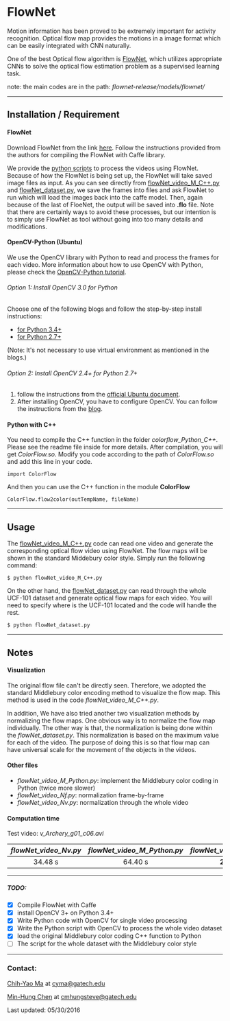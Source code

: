 # FlowNet

Motion information has been proved to be extremely important for activity recognition. Optical flow map provides the motions in a image format which can be easily integrated with CNN naturally.

One of the best Optical flow algorithm is [FlowNet](http://arxiv.org/abs/1504.06852), which utilizes appropriate CNNs to solve the optical flow estimation problem as a supervised learning task.

note: the main codes are in the path: *flownet-release/models/flownet/*

---
## Installation / Requirement
#### FlowNet
Download FlowNet from the link [here](http://lmb.informatik.uni-freiburg.de/resources/software.php).
Follow the instructions provided from the authors for compiling the FlowNet with Caffe library.

We provide the [python scripts](https://github.com/chihyaoma/Activity-Recognition-with-CNN-and-RNN/tree/master/FlowNet/flownet-release/models/flownet/scripts) to process the videos using FlowNet. Because of how the FlowNet is being set up, the FlowNet will take saved image files as input. As you can see directly from [flowNet_video_M_C++.py](https://github.com/chihyaoma/Activity-Recognition-with-CNN-and-RNN/blob/master/FlowNet/flownet-release/models/flownet/flowNet_video_M_C%2B%2B.py) and [flowNet_dataset.py](https://github.com/chihyaoma/Activity-Recognition-with-CNN-and-RNN/blob/master/FlowNet/flownet-release/models/flownet/flowNet_dataset.py), we save the frames into files and ask FlowNet to run which will load the images back into the caffe model. Then, again because of the last of FloeNet, the output will be saved into **.flo** file. Note that there are certainly ways to avoid these processes, but our intention is to simply use FlowNet as tool without going into too many details and modifications.

#### OpenCV-Python (Ubuntu)
We use the OpenCV library with Python to read and process the frames for each video. More information about how to use OpenCV with Python, please check the [OpenCV-Python tutorial](http://docs.opencv.org/3.0-beta/doc/py_tutorials/py_tutorials.html).

###### Option 1: Install OpenCV 3.0 for Python
Choose one of the following blogs and follow the step-by-step install instructions:
* [for Python 3.4+](http://www.pyimagesearch.com/2015/07/20/install-opencv-3-0-and-python-3-4-on-ubuntu/)
* [for Python 2.7+](http://www.pyimagesearch.com/2015/06/22/install-opencv-3-0-and-python-2-7-on-ubuntu/)

(Note: It's not necessary to use virtual environment as mentioned in the blogs.)

###### Option 2: Install OpenCV 2.4+ for Python 2.7+
1. follow the instructions from the [official Ubuntu document](https://help.ubuntu.com/community/OpenCV).
2. After installing OpenCV, you have to configure OpenCV. You can follow the instructions from the [blog](http://www.samontab.com/web/2014/06/installing-opencv-2-4-9-in-ubuntu-14-04-lts/).

#### Python with C++
You need to compile the C++ function in the folder *colorflow_Python_C++*. Please see the readme file inside for more details. After compilation, you will get *ColorFlow.so*. Modify you code according to the path of *ColorFlow.so* and add this line in your code.
```
import ColorFlow
```
And then you can use the C++ function in the module **ColorFlow**
```
ColorFlow.flow2color(outTempName, fileName)
```

---
## Usage
The [flowNet_video_M_C++.py](https://github.com/chihyaoma/Activity-Recognition-with-CNN-and-RNN/blob/master/FlowNet/flownet-release/models/flownet/flowNet_video_M_C%2B%2B.py) code can read one video and generate the corresponding optical flow video using FlowNet. The flow maps will be shown in the standard Middebury color style. Simply run the following command:
```
$ python flowNet_video_M_C++.py
```
On the other hand, the [flowNet_dataset.py](https://github.com/chihyaoma/Activity-Recognition-with-CNN-and-RNN/blob/master/FlowNet/flownet-release/models/flownet/flowNet_dataset.py) can read through the whole UCF-101 dataset and generate optical flow maps for each video. You will need to specify where is the UCF-101 located and the code will handle the rest.
```
$ python flowNet_dataset.py
```

---
## Notes
#### Visualization
The original flow file can't be directly seen. Therefore, we adopted the standard Middlebury color encoding method to visualize the flow map. This method is used in the code *flowNet_video_M_C++.py*.

In addition, We have also tried another two visualization methods by normalizing the flow maps. One obvious way is to normalize the flow map individually. The other way is that, the normalization is being done within the *flowNet_dataset.py*. This normalization is based on the maximum value for each of the video. The purpose of doing this is so that flow map can have universal scale for the movement of the objects in the videos.

#### Other files
* *flowNet_video_M_Python.py*: implement the Middlebury color coding in Python (twice more slower)
* *flowNet_video_Nf.py*: normalization frame-by-frame
* *flowNet_video_Nv.py*: normalization through the whole video

#### Computation time
Test video: *v_Archery_g01_c06.avi*

| *flowNet_video_Nv.py* | *flowNet_video_M_Python.py* | *flowNet_video_M_C++.py* |
|:-------------:|:-------------:|:-----:|
| 34.48 s | 64.40 s | **28.19 s** |

---
##### TODO:
- [x] Compile FlowNet with Caffe
- [x] install OpenCV 3+ on Python 3.4+
- [x] Write Python code with OpenCV for single video processing
- [x] Write the Python script with OpenCV to process the whole video dataset
- [x] load the original Middlebury color coding C++ function to Python
- [ ] The script for the whole dataset with the Middlebury color style

---
### Contact:

[Chih-Yao Ma](http://shallowdown.wix.com/chih-yao-ma) at <cyma@gatech.edu>

[Min-Hung Chen](https://www.linkedin.com/in/chensteven) at <cmhungsteve@gatech.edu>

Last updated: 05/30/2016
